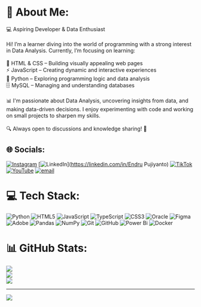 # 💫 About Me:
💻 Aspiring Developer & Data Enthusiast<br><br>Hi! I’m a learner diving into the world of programming with a strong interest in Data Analysis. Currently, I’m focusing on learning:<br><br>🚀 HTML & CSS – Building visually appealing web pages<br>⚡ JavaScript – Creating dynamic and interactive experiences<br>🐍 Python – Exploring programming logic and data analysis<br>🗄 MySQL – Managing and understanding databases<br><br>📊 I'm passionate about Data Analysis, uncovering insights from data, and making data-driven decisions. I enjoy experimenting with code and working on small projects to sharpen my skills.<br><br>🔍 Always open to discussions and knowledge sharing! 🚀


## 🌐 Socials:
[![Instagram](https://img.shields.io/badge/Instagram-%23E4405F.svg?logo=Instagram&logoColor=white)](https://instagram.com/endrupujiyanto) [![LinkedIn](https://img.shields.io/badge/LinkedIn-%230077B5.svg?logo=linkedin&logoColor=white)](https://linkedin.com/in/Endru Pujiyanto) [![TikTok](https://img.shields.io/badge/TikTok-%23000000.svg?logo=TikTok&logoColor=white)](https://tiktok.com/@FennixGo) [![YouTube](https://img.shields.io/badge/YouTube-%23FF0000.svg?logo=YouTube&logoColor=white)](https://youtube.com/@FennixGo) [![email](https://img.shields.io/badge/Email-D14836?logo=gmail&logoColor=white)](mailto:endrupujiyanto9@gmail.com) 

# 💻 Tech Stack:
![Python](https://img.shields.io/badge/python-3670A0?style=for-the-badge&logo=python&logoColor=ffdd54) ![HTML5](https://img.shields.io/badge/html5-%23E34F26.svg?style=for-the-badge&logo=html5&logoColor=white) ![JavaScript](https://img.shields.io/badge/javascript-%23323330.svg?style=for-the-badge&logo=javascript&logoColor=%23F7DF1E) ![TypeScript](https://img.shields.io/badge/typescript-%23007ACC.svg?style=for-the-badge&logo=typescript&logoColor=white) ![CSS3](https://img.shields.io/badge/css3-%231572B6.svg?style=for-the-badge&logo=css3&logoColor=white) ![Oracle](https://img.shields.io/badge/Oracle-F80000?style=for-the-badge&logo=oracle&logoColor=white) ![Figma](https://img.shields.io/badge/figma-%23F24E1E.svg?style=for-the-badge&logo=figma&logoColor=white) ![Adobe](https://img.shields.io/badge/adobe-%23FF0000.svg?style=for-the-badge&logo=adobe&logoColor=white) ![Pandas](https://img.shields.io/badge/pandas-%23150458.svg?style=for-the-badge&logo=pandas&logoColor=white) ![NumPy](https://img.shields.io/badge/numpy-%23013243.svg?style=for-the-badge&logo=numpy&logoColor=white) ![Git](https://img.shields.io/badge/git-%23F05033.svg?style=for-the-badge&logo=git&logoColor=white) ![GitHub](https://img.shields.io/badge/github-%23121011.svg?style=for-the-badge&logo=github&logoColor=white) ![Power Bi](https://img.shields.io/badge/power_bi-F2C811?style=for-the-badge&logo=powerbi&logoColor=black) ![Docker](https://img.shields.io/badge/docker-%230db7ed.svg?style=for-the-badge&logo=docker&logoColor=white)
# 📊 GitHub Stats:
![](https://github-readme-stats.vercel.app/api?username=fennixgo&theme=shades-of-purple&hide_border=false&include_all_commits=true&count_private=false)<br/>
![](https://github-readme-streak-stats.herokuapp.com/?user=fennixgo&theme=shades-of-purple&hide_border=false)<br/>
![](https://github-readme-stats.vercel.app/api/top-langs/?username=fennixgo&theme=shades-of-purple&hide_border=false&include_all_commits=true&count_private=false&layout=compact)

---
[![](https://visitcount.itsvg.in/api?id=fennixgo&icon=9&color=1)](https://visitcount.itsvg.in)

<!-- Proudly created with GPRM ( https://gprm.itsvg.in ) -->
